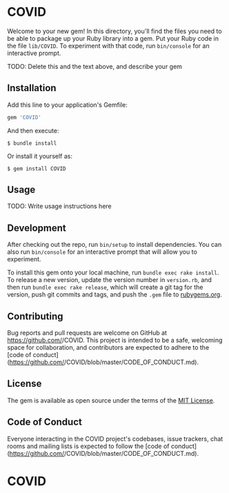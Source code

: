 # COVID

Welcome to your new gem! In this directory, you'll find the files you need to be able to package up your Ruby library into a gem. Put your Ruby code in the file `lib/COVID`. To experiment with that code, run `bin/console` for an interactive prompt.

TODO: Delete this and the text above, and describe your gem

## Installation

Add this line to your application's Gemfile:

```ruby
gem 'COVID'
```

And then execute:

    $ bundle install

Or install it yourself as:

    $ gem install COVID

## Usage

TODO: Write usage instructions here

## Development

After checking out the repo, run `bin/setup` to install dependencies. You can also run `bin/console` for an interactive prompt that will allow you to experiment.

To install this gem onto your local machine, run `bundle exec rake install`. To release a new version, update the version number in `version.rb`, and then run `bundle exec rake release`, which will create a git tag for the version, push git commits and tags, and push the `.gem` file to [rubygems.org](https://rubygems.org).

## Contributing

Bug reports and pull requests are welcome on GitHub at https://github.com/<github username>/COVID. This project is intended to be a safe, welcoming space for collaboration, and contributors are expected to adhere to the [code of conduct](https://github.com/<github username>/COVID/blob/master/CODE_OF_CONDUCT.md).


## License

The gem is available as open source under the terms of the [MIT License](https://opensource.org/licenses/MIT).

## Code of Conduct

Everyone interacting in the COVID project's codebases, issue trackers, chat rooms and mailing lists is expected to follow the [code of conduct](https://github.com/<github username>/COVID/blob/master/CODE_OF_CONDUCT.md).
# COVID
